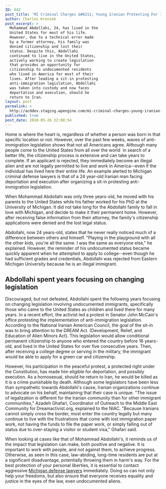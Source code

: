 ```yaml
---
ID: 642
post_title: 'MI Criminal Charges &#8211; Young Iranian Protesting For Immigration Reform Could Be Deported or Executed'
author: Charles Kronzek
post_excerpt: >
  Mohammad Abdollahi, 24, has lived in the
  United States for most of his life.
  However, due to a technical error made
  by a former attorney, his family was
  denied citizenship and lost their
  status. Despite this, Abdollahi
  continued to live in the United States,
  actively working to create legislation
  that provides an opportunity for
  citizenship to undocumented residents
  who lived in America for most of their
  lives. After leading a sit-in protesting
  anti-immigration legislation, Abdollahi
  was taken into custody and now faces
  deportation and execution, should he
  return to Iran.
layout: post
permalink: >
  http://acddev.staging.wpengine.com/mi-criminal-charges-young-iranian-protesting-for-immigration-reform-could-be-deported-or-executed.html
published: true
post_date: 2010-05-26 22:08:54
---
```

Home is where the heart is, regardless of whether a person was born in that specific location or not. However, over the past few weeks, waves of anti-immigration legislation shows that not all Americans agree. Although many people come to the United States from all over the world  in search of a better life, the citizenship process is extensive and can take years to complete. If an applicant is rejected, they immediately become an illegal alien and are not legally permitted to live and work in America--even if the individual has lived here their entire life. An example alerted to Michigan criminal defense lawyers is that of a 24 year-old Iranian man facing deportation and execution after organizing a sit-in protesting anti-immigration legislation.

When Mohammad Abdollahi was only three years-old, he moved with his parents to the United States while his father worked for his PhD at the University of Michigan. It did not take long for the Abdollahi family to fall in love with Michigan, and decide to make it their permanent home. However, after receiving false information from their attorney, the family's citizenship applications were denied and the lost legal status.

Abdollahi, now 24 years-old, states that he never really noticed much of a difference between others and himself. "Playing in the playground with all the other kids, you're all the same. I was the same as everyone else," he explained. However, the reminder of his undocumented status became quickly apparent when he attempted to apply to college--even though he had sufficient grades and credentials, Abdollahi was rejected from Eastern Michigan University because he is an illegal immigrant.

<h2>Abdollahi spent years focusing on changing legislation</h2>

Discouraged, but not defeated, Abdollahi spent the following years focusing on changing legislation involving undocumented immigrants, specifically those who came to the United States as children and lived there for many years. In a recent effort, the activist led a protest in Senator John McCain's office protesting the implementation of anti-immigration legislation. According to the National Iranian American Council, the goal of the sit-in was to bring attention to the DREAM Act. (Development, Relief, and Education of Alien Minors Act). This legislation would allow conditional permanent citizenship to anyone who entered the country before 16 years-old, and lived in the United States for over five consecutive years. Then, after receiving a college degree or serving in the military, the immigrant would be able to apply for a green car and citizenship.

However, his participation in the peaceful protest, a protected right under the Constitution, has made him eligible for deportation, and possibly execution. As a homosexual, should he return to Iran, he would be killed as it is a crime punishable by death. Although some legislators have been less than sympathetic towards Abdollahi's cause, Iranian organizations continue to advocate on his behalf, maintaining that their case is unique. "The issue of legalization is different for the Iranian community than for other immigrant communities," Azadeh Ghafari, Coordinator of Outreach to the Middle East Community for Dreamactivist.org, explained to the NIAC. "Because Iranians cannot simply cross the border, most enter the country legally but many continue to live with the frustrations that come with lost immigration paper work, not having the funds to file the paper work, or simply falling out of status due to over-staying a visitor or student visa," Ghafari said.

When looking at cases like that of Mohammad Abdollahi's, it reminds us of the impact that legislation can make, both positive and negative. It is important to work with people, and not against them, to achieve progress. Otherwise, as seen in this case, law-abiding, long-time residents are put at a significant disadvantage, potentially throwing them in harm's way. For the best protection of your personal liberties, it is essential to contact aggressive <a href="http://acddev.staging.wpengine.com/" target="_blank">Michigan defense lawyers</a> immediately. Doing so can not only help your freedoms, but also ensure that everyone receives equality and justice in the eyes of the law, even undocumented aliens.